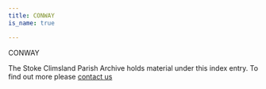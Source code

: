 ```yaml
---
title: CONWAY
is_name: true

---
```


CONWAY


The Stoke Climsland Parish Archive holds material under this index entry. To find out more please [contact us](/contact/)
